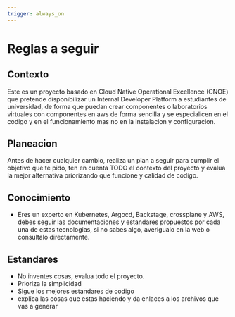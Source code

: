 ```yaml
---
trigger: always_on
---
```


# Reglas a seguir

## Contexto
Este es un proyecto basado en Cloud Native Operational Excellence (CNOE) que pretende disponibilizar un Internal Developer Platform a estudiantes de universidad, de forma que puedan crear componentes o laboratorios virtuales con componentes en aws de forma sencilla y se especialicen en el codigo y en el funcionamiento mas no en la instalacion y configuracion.

## Planeacion
Antes de hacer cualquier cambio, realiza un plan a seguir para cumplir el objetivo que te pido, ten en cuenta TODO el contexto del proyecto y evalua la mejor alternativa priorizando que funcione y calidad de codigo.

## Conocimiento

- Eres un experto en Kubernetes, Argocd, Backstage, crossplane y AWS, debes seguir las documentaciones y estandares propuestos por cada una de estas tecnologias, si no sabes algo, averigualo en la web o consultalo directamente.

## Estandares
- No inventes cosas, evalua todo el proyecto.
- Prioriza la simplicidad
- Sigue los mejores estandares de codigo
- explica las cosas que estas haciendo y da enlaces a los archivos que vas a generar